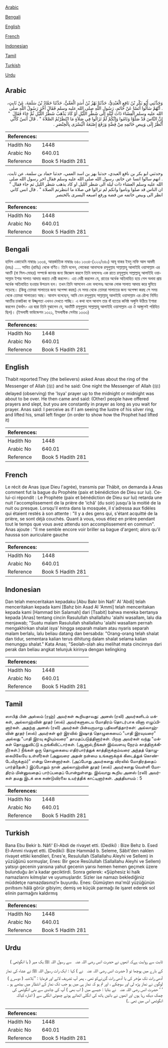 [Arabic](#arabic)

[Bengali](#bengali)

[English](#english)

[French](#french)

[Indonesian](#indonesian)

[Tamil](#tamil)

[Turkish](#turkish)

[Urdu](#urdu)

## Arabic


<div dir="rtl" lang="ar" style={{fontSize:'larger',backgroundColor:'#f8f9fa',padding:20}}>
وَحَدَّثَنِي أَبُو بَكْرِ بْنُ نَافِعٍ الْعَبْدِيُّ، حَدَّثَنَا بَهْزُ بْنُ أَسَدٍ الْعَمِّيُّ، حَدَّثَنَا حَمَّادُ بْنُ سَلَمَةَ، عَنْ ثَابِتٍ، ‏.‏ أَنَّهُمْ سَأَلُوا أَنَسًا عَنْ خَاتَمِ، رَسُولِ اللَّهِ صلى الله عليه وسلم فَقَالَ أَخَّرَ رَسُولُ اللَّهِ صلى الله عليه وسلم الْعِشَاءَ ذَاتَ لَيْلَةٍ إِلَى شَطْرِ اللَّيْلِ أَوْ كَادَ يَذْهَبُ شَطْرُ اللَّيْلِ ثُمَّ جَاءَ فَقَالَ ‏ "‏ إِنَّ النَّاسَ قَدْ صَلَّوْا وَنَامُوا وَإِنَّكُمْ لَمْ تَزَالُوا فِي صَلاَةٍ مَا انْتَظَرْتُمُ الصَّلاَةَ ‏"‏ ‏.‏ قَالَ أَنَسٌ كَأَنِّي أَنْظُرُ إِلَى وَبِيصِ خَاتَمِهِ مِنْ فِضَّةٍ وَرَفَعَ إِصْبَعَهُ الْيُسْرَى بِالْخِنْصَرِ ‏.‏
</div>
<div style={{backgroundColor:'#f8f9fa',padding:20, marginBottom: 10}}><table> <thead> <tr> <th>References:</th> <th></th> </tr> </thead> <tbody><tr><td>Hadith No</td><td>1448</td></tr><tr><td>Arabic No</td><td>640.01</td></tr><tr><td>Reference</td><td>Book 5 Hadith 281</td></tr></tbody></table></div>


<div dir="rtl" lang="ar" style={{fontSize:'larger',backgroundColor:'#f8f9fa',padding:20}}>
وحدثني ابو بكر بن نافع العبدي، حدثنا بهز بن اسد العمي، حدثنا حماد بن سلمة، عن ثابت، . انهم سالوا انسا عن خاتم، رسول الله صلى الله عليه وسلم فقال اخر رسول الله صلى الله عليه وسلم العشاء ذات ليلة الى شطر الليل او كاد يذهب شطر الليل ثم جاء فقال " ان الناس قد صلوا وناموا وانكم لم تزالوا في صلاة ما انتظرتم الصلاة " . قال انس كاني انظر الى وبيص خاتمه من فضة ورفع اصبعه اليسرى بالخنصر
</div>
<div style={{backgroundColor:'#f8f9fa',padding:20, marginBottom: 10}}><table> <thead> <tr> <th>References:</th> <th></th> </tr> </thead> <tbody><tr><td>Hadith No</td><td>1448</td></tr><tr><td>Arabic No</td><td>640.01</td></tr><tr><td>Reference</td><td>Book 5 Hadith 281</td></tr></tbody></table></div>

## Bengali


<div dir="ltr" lang="bn" style={{fontSize:'larger',backgroundColor:'#f8f9fa',padding:20}}>
হাদিস একাডেমি নাম্বারঃ ১৩৩৪, আন্তর্জাতিক নাম্বারঃ ৬৪০ ১৩৩৪-(২২২/৬৪০) আবূ বাকর ইবনু নাফি আল আবদী (রহঃ) ..... সাবিত (রাযিঃ) থেকে বর্ণিত। তিনি বলেন, লোকেরা আনাসকে রসূলুল্লাহ সাল্লাল্লাহু আলাইহি ওয়াসাল্লাম এর আংটি (বা সিল-মোহর) সম্পর্কে জানার জন্য জিজ্ঞেস করলে তিনি বললেনঃ এক রাতে রসূলুল্লাহ সাল্লাল্লাহু আলাইহি ওয়াসাল্লাম ইশার সালাত আদায় করতে দেরী করলেন। এত দেরী করলেন যে, রাতের অর্ধেক অতিবাহিত হয়ে গেল অথবা প্রায় অর্ধেক অতিবাহিত হওয়ার উপক্রম হল। তখন তিনি আসলেন এবং বললেনঃ অনেক লোক সালাত আদায় করে ঘুমিয়ে পড়েছে। (কিন্তু তোমরা সালাতের জন্য অপেক্ষা করছ) যে সময় থেকে তোমরা সালাতের জন্য অপেক্ষা করছ সে সময় থেকে তোমরা সালাতরত আছ। আনাস বলেছেন, আমি যেন রসূলুল্লাহ সাল্লাল্লাহু আলাইহি ওয়াসাল্লাম এর রৌপ্য নির্মিত আংটির চাকচিক্য বা উজ্জ্বলতা এখনও দেখতে পাচ্ছি। এ কথা বলে আনাস তার বাঁ হাতের কনিষ্ঠ অঙ্গুলি উঠিয়ে ইশারা করলেন (অর্থাৎ- এর দ্বারা তিনি বুঝালেন যে, আংটিটি রসূলুল্লাহ সাল্লাল্লাহু আলাইহি ওয়াসাল্লাম এর ঐ আঙ্গুলেই পরিহিত ছিল)। (ইসলামী ফাউন্ডেশন ১৩২১, ইসলামীক সেন্টার ১৩৩৩)
</div>
<div style={{backgroundColor:'#f8f9fa',padding:20, marginBottom: 10}}><table> <thead> <tr> <th>References:</th> <th></th> </tr> </thead> <tbody><tr><td>Hadith No</td><td>1448</td></tr><tr><td>Arabic No</td><td>640.01</td></tr><tr><td>Reference</td><td>Book 5 Hadith 281</td></tr></tbody></table></div>

## English


<div dir="ltr" lang="en" style={{fontSize:'larger',backgroundColor:'#f8f9fa',padding:20}}>
Thabit reported:They (the believers) asked Anas about the ring of the Messenger of Allah (ﷺ) and he said: One night the Messenger of Allah (ﷺ) delayed (observing) the 'Isya' prayer up to the midnight or midnight was about to be over. He then came and said: (Other) people have offered prayers and slept, but you are constantly in prayer as long as you wait for prayer. Anas said: I perceive as if I am seeing the lustre of his silver ring, and lifted his, small left finger (in order to show how the Prophet had lifted it)
</div>
<div style={{backgroundColor:'#f8f9fa',padding:20, marginBottom: 10}}><table> <thead> <tr> <th>References:</th> <th></th> </tr> </thead> <tbody><tr><td>Hadith No</td><td>1448</td></tr><tr><td>Arabic No</td><td>640.01</td></tr><tr><td>Reference</td><td>Book 5 Hadith 281</td></tr></tbody></table></div>

## French


<div dir="ltr" lang="fr" style={{fontSize:'larger',backgroundColor:'#f8f9fa',padding:20}}>
Le récit de Anas (que Dieu l'agrée), transmis par Thâbit, on demanda à Anas comment fut la bague du Prophète (paix et bénédiction de Dieu sur lui). Celui-ci répondit : Le Prophète (paix et bénédiction de Dieu sur lui) retarda une nuit l'accomplissement de la prière de 'ichâ' (du soir) jusqu'à la moitié de la nuit ou presque. Lorsqu'il entra dans la mosquée, il s'adressa aux fidèles qui étaient restés à son attente : "Il y a des gens qui, s'étant acquitté de la prière, se sont déjà couchés. Quant à vous, vous étiez en prière pendant tout le temps que vous avez attendu son accomplissement en commun". Anas ajoute : "Il me semble encore voir briller sa bague d'argent; alors qu'il haussa son auriculaire gauche
</div>
<div style={{backgroundColor:'#f8f9fa',padding:20, marginBottom: 10}}><table> <thead> <tr> <th>References:</th> <th></th> </tr> </thead> <tbody><tr><td>Hadith No</td><td>1448</td></tr><tr><td>Arabic No</td><td>640.01</td></tr><tr><td>Reference</td><td>Book 5 Hadith 281</td></tr></tbody></table></div>

## Indonesian


<div dir="ltr" lang="id" style={{fontSize:'larger',backgroundColor:'#f8f9fa',padding:20}}>
Dan telah menceritakan kepadaku [Abu Bakr bin Nafi' Al 'Abdi] telah menceritakan kepada kami [Bahz bin Asad Al 'Ammi] telah menceritakan kepada kami [Hammad bin Salamah] dari [Tsabit] bahwa mereka bertanya kepada [Anas] tentang cincin Rasulullah shallallahu 'alaihi wasallam, lalu dia menjawab; "Suatu malam Rasulullah shallallahu 'alaihi wasallam pernah mengakhirkan shalat isya' hingga separah malam atau nyaris separah malam berlalu, lalu beliau datang dan bersabda: "Orang-orang telah shalat dan tidur, sementara kalian terus dihitung dalam shalat selama kalian menunggu shalat." Kata Anas; "Seolah-olah aku melihat mata cincinnya dari perak dan beliau angkat telunjuk kirinya dengan kelingking
</div>
<div style={{backgroundColor:'#f8f9fa',padding:20, marginBottom: 10}}><table> <thead> <tr> <th>References:</th> <th></th> </tr> </thead> <tbody><tr><td>Hadith No</td><td>1448</td></tr><tr><td>Arabic No</td><td>640.01</td></tr><tr><td>Reference</td><td>Book 5 Hadith 281</td></tr></tbody></table></div>

## Tamil


<div dir="ltr" lang="ta" style={{fontSize:'larger',backgroundColor:'#f8f9fa',padding:20}}>
ஸாபித் பின் அஸ்லம் (ரஹ்) அவர்கள் கூறியதாவது: அனஸ் (ரலி) அவர்களிடம் மக்கள், அல்லாஹ்வின் தூதர் (ஸல்) அவர்களுடைய மோதிரம் தொடர்பாக வினா எழுப்பினார்கள். அதற்கு அனஸ் (ரலி) அவர்கள் பின்வருமாறு பதிலளித்தார்கள்: அல்லாஹ்வின் தூதர் (ஸல்) அவர்கள் ஓர் இரவில் இஷாத் தொழுகையைப் "பாதி இரவுவரை" அல்லது "பாதி இரவு கழியும்வரை" தாமதப்படுத்தினார்கள். பிறகு அவர்கள் வந்து "மக்கள் தொழுதுவிட்டு உறங்கிவிட்டார்கள். (ஆனால்,நீங்கள் இவ்வளவு நேரம் காத்திருக்கிறீர்கள்.) நீங்கள் ஒரு தொழுகையை எதிர்பார்த்துக் காத்திருக்கும்வரை அந்தத் தொழுகையிலேயே உள்ளீர்கள் (அதுவரை அதன் நன்மை உங்களுக்குக் கிடைத்துக் கொண்டேயிருக்கும்)" என்று சொன்னார்கள். (அப்போது அவர்களது விரலில் மோதிரத்தைப் பார்த்தேன்.) இப்போதும் நான் அல்லாஹ்வின் தூதர் (ஸல்) அவர்களது வெள்ளி மோதிரம் மின்னுவதைப் பார்ப்பதைப் போன்றுள்ளது. இவ்வாறு கூறிய அனஸ் (ரலி) அவர்கள் தமது இடக் கை சுண்டுவிரலை உயர்த்திக் காட்டினார்கள். அத்தியாயம் : 5
</div>
<div style={{backgroundColor:'#f8f9fa',padding:20, marginBottom: 10}}><table> <thead> <tr> <th>References:</th> <th></th> </tr> </thead> <tbody><tr><td>Hadith No</td><td>1448</td></tr><tr><td>Arabic No</td><td>640.01</td></tr><tr><td>Reference</td><td>Book 5 Hadith 281</td></tr></tbody></table></div>

## Turkish


<div dir="ltr" lang="tr" style={{fontSize:'larger',backgroundColor:'#f8f9fa',padding:20}}>
Bana Ebu Bekir b. Nâfi' El-Abdi de rivayet etti. (Dediki) : Bize Behz b. Esed El-Ammi rivayet etti. (Dediki): Bize Hammâd b. Seleme, Sâbit'den naklen rivayet ettiki kendileri, Enes'e, Resulullah (Sallallahu Aleyhi ve Sellem) in yüzüğünü sormuşlar, Enes: Bir gece Resûlullah (Sallallahu Aleyhi ve Sellem) yatsıyı gecenin yarısına yahut gecenin yarısı hemen hemen geçmek üzere bulunduğu ân'a kadar geciktirdi. Sonra gelerek: «Şüphesiz ki halk namazlarını kılmışlar ve uyumuşlardır. Sizler ise namazı beklediğiniz müddetçe namazdasınız!» buyurdu. Enes: Gümüşten ma'mûl yüzüğünün pırıltısını hâlâ görür gibiyim; demiş ve küçük parmağı ile işaret ederek sol elinin parmağını kaldırmış
</div>
<div style={{backgroundColor:'#f8f9fa',padding:20, marginBottom: 10}}><table> <thead> <tr> <th>References:</th> <th></th> </tr> </thead> <tbody><tr><td>Hadith No</td><td>1448</td></tr><tr><td>Arabic No</td><td>640.01</td></tr><tr><td>Reference</td><td>Book 5 Hadith 281</td></tr></tbody></table></div>

## Urdu


<div dir="rtl" lang="ur" style={{fontSize:'larger',backgroundColor:'#f8f9fa',padding:20}}>
ثابت سے روایت ہےکہ انھوں نے حضرت انس ‌رضی ‌اللہ ‌عنہ ‌ ‌ سے رسول اللہ ﷺ یک مہر ( یا انگوٹھی ) کے بارے میں پوچھا تو ( حضرت انس ‌رضی ‌اللہ ‌عنہ ‌ ‌ نے ) کہا : ایک رات رسول اللہ ﷺ نے عشاء کی نماز آدھی رات تک مؤخر کی یا آدھی رات گزرنےکو تھی ، پھر آپ تشریف لائے اور فرمایا : ’’بلاشبہ ( دوسرے ) لوگوں نے نماز پڑھ لی اور سوچکے ، اور تم ہو کہ نماز ہی میں ہو جب تک نماز کے انتظار میں بیٹھے ہو ۔ ‘ ‘ حضرت انس ‌رضی ‌اللہ ‌عنہ ‌ ‌ نے بتایا : جیسے میں ( اب بھی ) آپ کی چاندی سے بنی انگوٹھی کی چمک دیکھ رہا ہوں اور انھوں نے بائیں ہاتھ کی انگلی اٹھاتے ہوئے چھوٹی انگلی سے ( اشارہ کیاکہ انگوٹھی اس میں تھی ۔)
</div>
<div style={{backgroundColor:'#f8f9fa',padding:20, marginBottom: 10}}><table> <thead> <tr> <th>References:</th> <th></th> </tr> </thead> <tbody><tr><td>Hadith No</td><td>1448</td></tr><tr><td>Arabic No</td><td>640.01</td></tr><tr><td>Reference</td><td>Book 5 Hadith 281</td></tr></tbody></table></div>